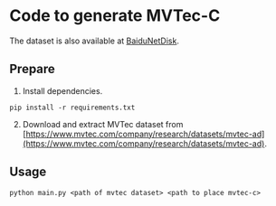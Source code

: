 # Code to generate MVTec-C
The dataset is also available at [BaiduNetDisk](https://pan.baidu.com/s/18T9EPUSg3cgxSGoEk92Xog?pwd=fsfd ).
## Prepare
1. Install dependencies.
```shell
pip install -r requirements.txt
```
2. Download and extract MVTec dataset from [https://www.mvtec.com/company/research/datasets/mvtec-ad](https://www.mvtec.com/company/research/datasets/mvtec-ad). 
## Usage
```shell
python main.py <path of mvtec dataset> <path to place mvtec-c>
```

